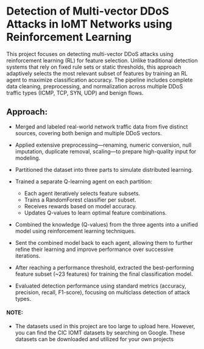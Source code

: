 # Detection of Multi-vector DDoS Attacks in IoMT Networks using Reinforcement Learning

This project focuses on detecting multi-vector DDoS attacks using reinforcement learning (RL) for feature selection. Unlike traditional detection systems that rely on fixed rule sets or static thresholds, this approach adaptively selects the most relevant subset of features by training an RL agent to maximize classification accuracy. The pipeline includes complete data cleaning, preprocessing, and normalization across multiple DDoS traffic types (ICMP, TCP, SYN, UDP) and benign flows.

## Approach:

- Merged and labeled real-world network traffic data from five distinct sources, covering both benign and multiple DDoS vectors.

- Applied extensive preprocessing—renaming, numeric conversion, null imputation, duplicate removal, scaling—to prepare high-quality input for modeling.

- Partitioned the dataset into three parts to simulate distributed learning.

- Trained a separate Q-learning agent on each partition:
  - Each agent iteratively selects feature subsets.
  - Trains a RandomForest classifier per subset.
  - Receives rewards based on model accuracy.
  - Updates Q-values to learn optimal feature combinations.

- Combined the knowledge (Q-values) from the three agents into a unified model using reinforcement learning techniques.

- Sent the combined model back to each agent, allowing them to further refine their learning and improve performance over successive iterations.

- After reaching a performance threshold, extracted the best-performing feature subset (~23 features) for training the final classification model.

- Evaluated detection performance using standard metrics (accuracy, precision, recall, F1-score), focusing on multiclass detection of attack types.

#### NOTE: 
- The datasets used in this project are too large to upload here. However, you can find the CIC IOMT datasets by searching on Google. These datasets can be downloaded and utilized for your own projects
